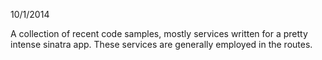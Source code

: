 10/1/2014

A collection of recent code samples, mostly services written for a pretty intense sinatra app. These services are generally employed in the routes. 
